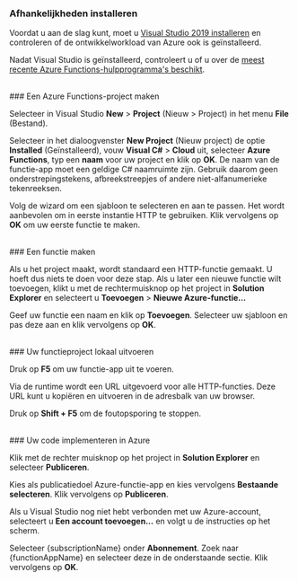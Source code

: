 ### Afhankelijkheden installeren

Voordat u aan de slag kunt, moet u <a href="https://go.microsoft.com/fwlink/?linkid=2016389" target="_blank">Visual Studio 2019 installeren</a> en controleren of de ontwikkelworkload van Azure ook is geïnstalleerd.

Nadat Visual Studio is geïnstalleerd, controleert u of u over de <a href="https://go.microsoft.com/fwlink/?linkid=2016394" target="_blank">meest recente Azure Functions-hulpprogramma's beschikt</a>.

<br/>
### Een Azure Functions-project maken

Selecteer in Visual Studio **New** > **Project** (Nieuw > Project) in het menu **File** (Bestand).

Selecteer in het dialoogvenster **New Project** (Nieuw project) de optie **Installed** (Geïnstalleerd), vouw **Visual C#** > **Cloud** uit, selecteer **Azure Functions**, typ een **naam** voor uw project en klik op **OK**. De naam van de functie-app moet een geldige C# naamruimte zijn. Gebruik daarom geen onderstrepingstekens, afbreekstreepjes of andere niet-alfanumerieke tekenreeksen.

Volg de wizard om een sjabloon te selecteren en aan te passen. Het wordt aanbevolen om in eerste instantie HTTP te gebruiken. Klik vervolgens op **OK** om uw eerste functie te maken.

<br/>
### Een functie maken

Als u het project maakt, wordt standaard een HTTP-functie gemaakt. U hoeft dus niets te doen voor deze stap. Als u later een nieuwe functie wilt toevoegen, klikt u met de rechtermuisknop op het project in **Solution Explorer** en selecteert u **Toevoegen** > **Nieuwe Azure-functie…**

Geef uw functie een naam en klik op **Toevoegen**. Selecteer uw sjabloon en pas deze aan en klik vervolgens op **OK**.

<br/>
### Uw functieproject lokaal uitvoeren

Druk op **F5** om uw functie-app uit te voeren.

Via de runtime wordt een URL uitgevoerd voor alle HTTP-functies. Deze URL kunt u kopiëren en uitvoeren in de adresbalk van uw browser.

Druk op **Shift + F5** om de foutopsporing te stoppen.

<br/>
### Uw code implementeren in Azure

Klik met de rechter muisknop op het project in **Solution Explorer** en selecteer **Publiceren**.

Kies als publicatiedoel Azure-functie-app en kies vervolgens **Bestaande selecteren**. Klik vervolgens op **Publiceren**.

Als u Visual Studio nog niet hebt verbonden met uw Azure-account, selecteert u **Een account toevoegen...** en volgt u de instructies op het scherm.

Selecteer {subscriptionName} onder **Abonnement**. Zoek naar {functionAppName} en selecteer deze in de onderstaande sectie. Klik vervolgens op **OK**.
